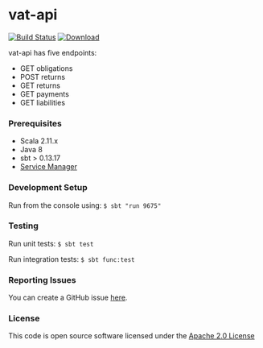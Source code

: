 # vat-api

[![Build Status](https://travis-ci.org/hmrc/vat-api.svg)](https://travis-ci.org/hmrc/vat-api) [ ![Download](https://api.bintray.com/packages/hmrc/releases/vat-api/images/download.svg) ](https://bintray.com/hmrc/releases/vat-api/_latestVersion)

vat-api has five endpoints:
  - GET obligations
  - POST returns
  - GET returns
  - GET payments
  - GET liabilities

### Prerequisites 
- Scala 2.11.x
- Java 8
- sbt > 0.13.17
- [Service Manager](https://github.com/hmrc/service-manager)

### Development Setup

Run from the console using: `$ sbt "run 9675"`

### Testing

Run unit tests: `$ sbt test`

Run integration tests: `$ sbt func:test`

### Reporting Issues

You can create a GitHub issue [here](https://github.com/hmrc/vat-api/issues).

### License

This code is open source software licensed under the [Apache 2.0 License]("http://www.apache.org/licenses/LICENSE-2.0.html")

